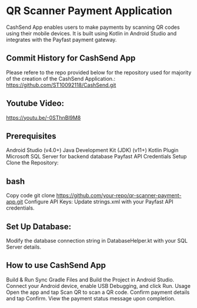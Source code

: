 # QR Scanner Payment Application
CashSend App enables users to make payments by scanning QR codes using their mobile devices. It is built using Kotlin in Android Studio and integrates with the Payfast payment gateway.

## Commit History for CashSend App
Please refere to the repo provided below for the repository used for majority of the creation of the CashSend Application.:
https://github.com/ST10092118/CashSend.git

## Youtube Video:
https://youtu.be/-0SThnBl9M8

## Prerequisites
Android Studio (v4.0+)
Java Development Kit (JDK) (v11+)
Kotlin Plugin
Microsoft SQL Server for backend database
Payfast API Credentials
Setup
Clone the Repository:

## bash
Copy code
git clone https://github.com/your-repo/qr-scanner-payment-app.git
Configure API Keys:
Update strings.xml with your Payfast API credentials.

## Set Up Database:
Modify the database connection string in DatabaseHelper.kt with your SQL Server details.

## How to use CashSend App
Build & Run
Sync Gradle Files and Build the Project in Android Studio.
Connect your Android device, enable USB Debugging, and click Run.
Usage
Open the app and tap Scan QR to scan a QR code.
Confirm payment details and tap Confirm.
View the payment status message upon completion.
